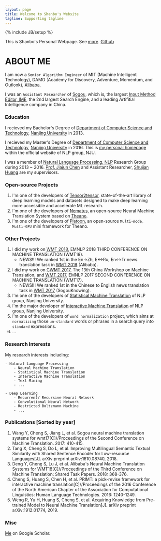 ```yaml
---
layout: page
title: Welcome to Shanbo's Website
tagline: Supporting tagline
---
```

{% include JB/setup %}

This is Shanbo's Personal Webpage. See [more](http://nlp.nju.edu.cn/chengsb). [Github](https://github.com/cshanbo)

# ABOUT ME

I am now a `Senior Algorithm Engineer` of MIT (Machine Intelligent Technology), DAMO (Academy for Discovery, Adventure, Momentum, and Outlook), [Alibaba](https://www.alibabagroup.com/cn/global/home).

I was an `Assistant Researcher` of [Sogou](https://www.sogou.com), which is, the largest [Input Method Editor, IME](https://en.wikipedia.org/wiki/Input_method), the 2nd largest Search Engine, and a leading Artifitial Intelligence company in China.

### Education

I recieved my Bachelor's Degree of [Department of Computer Science and Technology](http://cs.nju.edu.cn/), [Nanjing University](http://www.nju.edu.cn/) in 2013.

I recieved my Master's Degree of [Department of Computer Science and Technology](http://cs.nju.edu.cn/), [Nanjing University](http://http://www.nju.edu.cn/) in 2016. This is [my personal homepage](http://nlp.nju.edu.cn/chengsb) within the official website of NLP group, NJU.

I was a member of [Natural Language Processing, NLP](http://nlp.nju.edu.cn) Research Group during 2013 ~ 2016. [Prof. Jiajun Chen](http://cs.nju.edu.cn/chenjiajun/) and Assistant Researcher, [Shujian Huang](http://cs.nju.edu.cn/c9/d2/c2641a51666/page.htm) are my supervisors.


### Open-source Projects
1. I'm one of the developers of [Tensor2tensor](https://github.com/tensorflow/tensor2tensor), state-of-the-art library of deep learning models and datasets designed to make deep learning more accessible and accelerate ML research.
2. I'm one of the developers of [Nematus](https://github.com/rsennrich/nematus), an open-source Neural Machine Translation System based on [Theano](https://github.com/Theano/Theano).
3. I'm one of the developers of [Platoon](https://github.com/mila-udem/platoon), an open-source `Multi-node, Multi-GPU` mini framework for Theano.

### Other Projects
1. I did my work on [WMT 2018](http://www.statmt.org/wmt18/translation-task.html), EMNLP 2018 THIRD CONFERENCE ON MACHINE TRANSLATION (WMT18).
    - NEWS!!! We ranked 1st in the En->Zh, E<->Ru, En<->Tr news translation task in [WMT 2018](http://matrix.statmt.org/?mode=best) (Alibaba).
2. I did my work on [CWMT 2017](http://nlp.nju.edu.cn/cwmt2017/evaluation.html), The 13th China Workshop on Machine Translation, and [WMT 2017](http://www.statmt.org/wmt17/translation-task.html), EMNLP 2017 SECOND CONFERENCE ON MACHINE TRANSLATION (WMT17).
    - NEWS!!! We ranked 1st in the Chinese to English news translation task in [WMT 2017](http://matrix.statmt.org/?mode=best) (SogouKnowing).
3. I'm one of the developers of [Statistical Machine Translation](http://nlp.nju.edu.cn/demo/translate) of NLP group, Nanjing University.
4. I'm the major developer of [Interactive Machine Translation](http://nlp.nju.edu.cn/demo/interactivetranslation) of NLP group, Nanjing University.
5. I'm one of the developers of `word normalization` project, which aims at `normalizing` those `un-standard` words or phrases in a search query into `standard` expressions.
6. ...

### Research Interests
My research interests including:

    - Natural Language Processing
        - Neural Machine Translation
        - Statistical Machine Translation
        - Interactive Machine Translation
        - Text Mining
        - ...
    
    - Deep Learning 
        - Recurrent/ Recursive Neural Network
        - Convolutional Neural Network
        - Restricted Boltzmann Machine
        - ...

### Publications [Sorted by year]
1. Wang Y, Cheng S, Jiang L, et al. Sogou neural machine translation systems for wmt17[C]//Proceedings of the Second Conference on Machine Translation. 2017: 410-415.
2. Tang X, Cheng S, Do L, et al. Improving Multilingual Semantic Textual Similarity with Shared Sentence Encoder for Low-resource Languages[J]. arXiv preprint arXiv:1810.08740, 2018.
3. Deng Y, Cheng S, Lu J, et al. Alibaba's Neural Machine Translation Systems for WMT18[C]//Proceedings of the Third Conference on Machine Translation: Shared Task Papers. 2018: 368-376.
4. Cheng S, Huang S, Chen H, et al. PRIMT: a pick-revise framework for interactive machine translation[C]//Proceedings of the 2016 Conference of the North American Chapter of the Association for Computational Linguistics: Human Language Technologies. 2016: 1240-1249.
5. Weng R, Yu H, Huang S, Cheng S, et al. Acquiring Knowledge from Pre-trained Model to Neural Machine Translation[J]. arXiv preprint arXiv:1912.01774, 2019.

### Misc
[Me](https://scholar.google.com/citations?user=CYUBKN0AAAAJ&hl=zh-CN) on Google Scholar.
